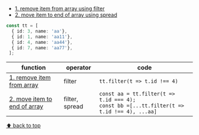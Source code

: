 - [1. remove item from array using filter](#1-remove-item-from-array-using-filter)
- [2. move item to end of array using spread](#2-move-item-to-end-of-array-using-spread)

```ts
const tt = [
  { id: 3, name: 'aa'},
  { id: 1, name: 'aa11'},
  { id: 4, name: 'aa44'},
  { id: 7, name: 'aa77'},
 ];
```

|function|operator|code|
|---|---|---|
|[1. remove item from array]((#1-remove-item-from-array-using-filter))|filter|`tt.filter(t => t.id !== 4)`|
|[2. move item to end of array](#2-move-item-to-end-of-array-using-spread)|filter, spread|`const aa = tt.filter(t => t.id === 4);`<br>`const bb =[...tt.filter(t => t.id !== 4), ...aa]`|


[⬆ back to top](#top)
